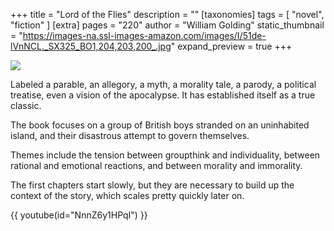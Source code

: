 +++
title = "Lord of the Flies"
description = ""
[taxonomies]
tags = [ "novel", "fiction" ]
[extra]
pages = "220"
author = "William Golding"
static_thumbnail = "https://images-na.ssl-images-amazon.com/images/I/51de-lVnNCL._SX325_BO1,204,203,200_.jpg"
expand_preview = true
+++

<a target="_blank" href="https://amzn.to/3xqH1mZ">
    <img border="0" src="https://images-na.ssl-images-amazon.com/images/I/51de-lVnNCL._SX325_BO1,204,203,200_.jpg" >
</a>

Labeled a parable, an allegory, a myth, a morality tale, a parody, a political treatise, even a vision of the
apocalypse. It has established itself as a true classic.

The book focuses on a group of British boys stranded on an uninhabited island, and their disastrous attempt to govern
themselves. 

<!-- more -->

Themes include the tension between groupthink and individuality, between rational and emotional reactions,
and between morality and immorality.

The first chapters start slowly, but they are necessary to build up the context of the story, which scales pretty
quickly later on.

{{ youtube(id="NnnZ6y1HPqI") }}
